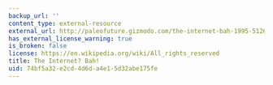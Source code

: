 ```yaml
---
backup_url: ''
content_type: external-resource
external_url: http://paleofuture.gizmodo.com/the-internet-bah-1995-512627689
has_external_license_warning: true
is_broken: false
license: https://en.wikipedia.org/wiki/All_rights_reserved
title: The Internet? Bah!
uid: 74bf5a32-e2cd-4d6d-a4e1-5d32abe175fe
---
```

